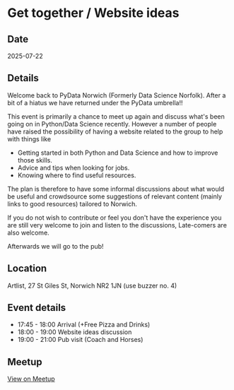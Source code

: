 # Get together / Website ideas

## Date

2025-07-22

## Details 

Welcome back to PyData Norwich (Formerly Data Science Norfolk). After a bit of a hiatus we have returned under the PyData umbrella!!

This event is primarily a chance to meet up again and discuss what's been going on in Python/Data Science recently. However a number of people have raised the possibility of having a website related to the group to help with things like

- Getting started in both Python and Data Science and how to improve those skills.
- Advice and tips when looking for jobs.
- Knowing where to find useful resources.

The plan is therefore to have some informal discussions about what would be useful and crowdsource some suggestions of relevant content (mainly links to good resources) tailored to Norwich.

If you do not wish to contribute or feel you don't have the experience you are still very welcome to join and listen to the discussions, Late-comers are also welcome.

Afterwards we will go to the pub!

<section markdown="1" class="event-detail">

## Location

Artlist, 27 St Giles St, Norwich NR2 1JN (use buzzer no. 4)

## Event details

- 17:45 - 18:00 Arrival (+Free Pizza and Drinks)
- 18:00 - 19:00 Website ideas discussion
- 19:00 - 21:00 Pub visit (Coach and Horses)

</section>

## Meetup

[View on Meetup](https://www.meetup.com/pydata-norwich/events/308790878)